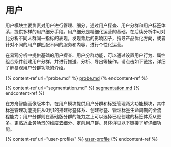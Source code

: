 # 用户

用户模块主要负责对用户进行管理、细分，通过用户探查、用户分群和用户标签体系，提供多样的用户细分手段。用户细分是精细化运营的基础。在后续分析中可对比分析不同人群同一指标的表现，发现背后的影响因子，指导产品优化方向，或者针对不同的用户群匹配不同的服务和内容，进行个性化运营。

在易观分析中提供基础的用户探查、用户分群功能，可以通过设置用户行为、属性组合条件创建用户分群，并进行推送、分析、导出等操作。请点击如下链接，详细了解易观用户分群功能的介绍。

{% content-ref url="probe.md" %}
[probe.md](probe.md)
{% endcontent-ref %}

{% content-ref url="segmentation.md" %}
[segmentation.md](segmentation.md)
{% endcontent-ref %}

在方舟智能画像版本中，在用户模块提供用户分群和标签管理两大功能模块，其中标签管理功能提供从0到1的搭建标签体系、创建标签、管理标签生命周期的全流程能力；用户分群则在基础版分群的能力之上可以选择已经创建的标签体系从更多、更贴近业务场景的维度去细分、定向用户群。具体详见以下链接了解详细功能。

{% content-ref url="user-profile/" %}
[user-profile](user-profile/)
{% endcontent-ref %}



##

###
